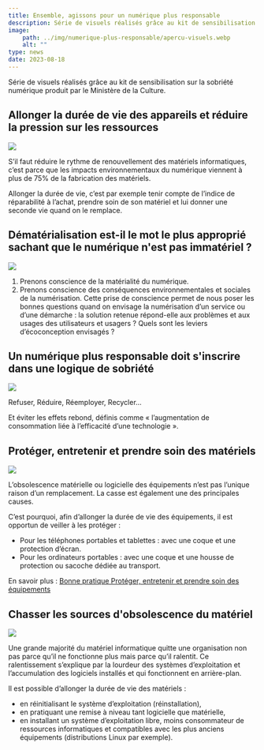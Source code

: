 ```yaml
---
title: Ensemble, agissons pour un numérique plus responsable
description: Série de visuels réalisés grâce au kit de sensibilisation sur la sobriété numérique produit par le Ministère de la Culture.
image:
    path: ../img/numerique-plus-responsable/apercu-visuels.webp
    alt: ""
type: news
date: 2023-08-18
---
```


Série de visuels réalisés grâce au kit de sensibilisation sur la sobriété numérique produit par le Ministère de la Culture.

## Allonger la durée de vie des appareils et réduire la pression sur les ressources

![](../img/numerique-plus-responsable/1-allonger-duree-vie.webp)

S’il faut réduire le rythme de renouvellement des matériels informatiques, c’est parce que les impacts environnementaux du numérique viennent à plus de 75% de la fabrication des matériels.

Allonger la durée de vie, c’est par exemple tenir compte de l’indice de réparabilité à l’achat, prendre soin de son matériel et lui donner une seconde vie quand on le remplace.


## Dématérialisation est-il le mot le plus approprié sachant que le numérique n'est pas immatériel ?

![](../img/numerique-plus-responsable/2-dematerialisation.webp)

1. Prenons conscience de la matérialité du numérique.
2. Prenons conscience des conséquences environnementales et sociales de la numérisation.
Cette prise de conscience permet de nous poser les bonnes questions quand on envisage la numérisation d’un service ou d’une démarche : la solution retenue répond-elle aux problèmes et aux usages des utilisateurs et usagers ? Quels sont les leviers d’écoconception envisagés ?


## Un numérique plus responsable doit s'inscrire dans une logique de sobriété

![](../img/numerique-plus-responsable/3-sobriete.webp)

Refuser, Réduire, Réemployer, Recycler…

Et éviter les effets rebond, définis comme « l’augmentation de consommation liée à l’efficacité d’une technologie ».


## Protéger, entretenir et prendre soin des matériels

![](../img/numerique-plus-responsable/4-proteger-materiel.webp)

L’obsolescence matérielle ou logicielle des équipements n’est pas l’unique raison d’un remplacement. La casse est également une des principales causes.

C’est pourquoi, afin d’allonger la durée de vie des équipements, il est opportun de veiller à les protéger :
- Pour les téléphones portables et tablettes : avec une coque et une protection d’écran.
- Pour les ordinateurs portables : avec une coque et une housse de protection ou sacoche dédiée au transport.

En savoir plus : [Bonne pratique Protéger, entretenir et prendre soin des équipements](https://ecoresponsable.numerique.gouv.fr/publications/bonnes-pratiques/reduction-des-achats/proteger-les-equipements/)


## Chasser les sources d'obsolescence du matériel

![](../img/numerique-plus-responsable/5-chasser-source-obsolescence.webp)

Une grande majorité du matériel informatique quitte une organisation non pas parce qu’il ne fonctionne plus mais parce qu’il ralentit. Ce ralentissement s’explique par la lourdeur des systèmes d’exploitation et l’accumulation des logiciels installés et qui fonctionnent en arrière-plan.

Il est possible d’allonger la durée de vie des matériels :
- en réinitialisant le système d’exploitation (réinstallation),
- en pratiquant une remise à niveau tant logicielle que matérielle,
- en installant un système d’exploitation libre, moins consommateur de ressources informatiques et compatibles avec les plus anciens équipements (distributions Linux par exemple).
